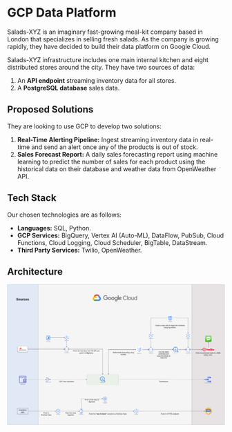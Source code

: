 # GCP Data Platform

Salads-XYZ is an imaginary fast-growing meal-kit company based in London that specializes in selling fresh salads. As the company is growing rapidly, they have decided to build their data platform on Google Cloud.

Salads-XYZ infrastructure includes one main internal kitchen and eight distributed stores around the city. They have two sources of data:

1. An **API endpoint** streaming inventory data for all stores.
2. A **PostgreSQL database** sales data.

## Proposed Solutions

They are looking to use GCP to develop two solutions:

1. **Real-Time Alerting Pipeline:** Ingest streaming inventory data in real-time and send an alert once any of the products is out of stock.
2. **Sales Forecast Report:** A daily sales forecasting report using machine learning to predict the number of sales for each product using the historical data on their database and weather data from OpenWeather API.

## Tech Stack

Our chosen technologies are as follows:

- **Languages:** SQL, Python.
- **GCP Services:** BigQuery, Vertex AI (Auto-ML), DataFlow, PubSub, Cloud Functions, Cloud Logging, Cloud Scheduler, BigTable, DataStream.
- **Third Party Services:** Twilio, OpenWeather.

## Architecture

![ETL Architecture](Images/ETL-Architecture.png)
